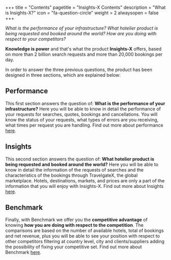 +++
title = "Contents"
pagetitle = "Insights-X Contents"
description = "What is Insights-X?"
icon = "fa-question-circle"
weight = 2
alwaysopen = false
+++

*What is the performance of your infrastructure? What hotelier product is being requested and booked around the world? How are you doing with respect to your competitors?*

**Knowledge is power** and that's what the product **Insights-X** offers, based on more than 2 billion search requests and more than 20,000 bookings per day.

In order to answer the three previous questions, the product has been designed in three sections, which are explained below:

## Performance
This first section answers the question of: **What is the performance of your infrastructure?** 
Here you will be able to know in detail the performance of your requests for searches, quotes, bookings and cancellations. You will know the status of your requests, what types of errors are you receiving, what times per request you are handling. Find out more about performance [here](/insights-x/datasets/dataset-content/performance/).

## Insights
This second section answers the question of: **What hotelier product is being requested and booked around the world?**
Here you will be able to know in detail the information of the requests of searches and the characteristics of the bookings through TravelgateX, the global marketplace. Hotels, destinations, markets, and prices are only a part of the information that you will enjoy with Insights-X. Find out more about Insights [here](/insights-x/datasets/dataset-content/insights/).

## Benchmark
Finally, with Benchmark we offer you the **competitive advantage** of knowing **how you are doing with respect to the competition**.
The comparisons are based on the number of available hotels, total of bookings and net revenue, plus you will be able to see your position with respect to other competitors filtering at country level, city and clients/suppliers adding the possibility of fixing your competitive set. Find out more about Benchmark [here](/insights-x/datasets/dataset-content/benchmark/).
